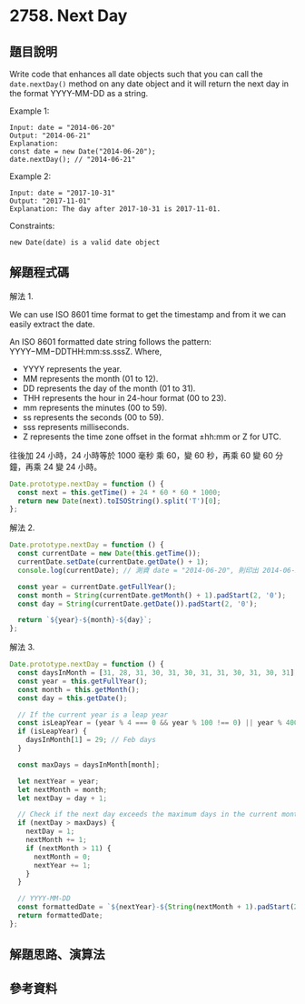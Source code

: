 # 2758. Next Day

## 題目說明

Write code that enhances all date objects such that you can call the `date.nextDay()` method on any date object and it will return the next day in the format YYYY-MM-DD as a string.

Example 1:

```
Input: date = "2014-06-20"
Output: "2014-06-21"
Explanation:
const date = new Date("2014-06-20");
date.nextDay(); // "2014-06-21"
```

Example 2:

```
Input: date = "2017-10-31"
Output: "2017-11-01"
Explanation: The day after 2017-10-31 is 2017-11-01.
```

Constraints:

```
new Date(date) is a valid date object
```

## 解題程式碼

解法 1.

We can use ISO 8601 time format to get the timestamp and from it we can easily extract the date.

An ISO 8601 formatted date string follows the pattern: YYYY−MM−DDTHH:mm:ss.sssZ. Where,

- YYYY represents the year.
- MM represents the month (01 to 12).
- DD represents the day of the month (01 to 31).
- THH represents the hour in 24-hour format (00 to 23).
- mm represents the minutes (00 to 59).
- ss represents the seconds (00 to 59).
- sss represents milliseconds.
- Z represents the time zone offset in the format ±hh:mm or Z for UTC.

往後加 24 小時，24 小時等於 1000 毫秒 乘 60，變 60 秒，再乘 60 變 60 分鐘，再乘 24 變 24 小時。

```javascript
Date.prototype.nextDay = function () {
  const next = this.getTime() + 24 * 60 * 60 * 1000;
  return new Date(next).toISOString().split('T')[0];
};
```

解法 2.

```javascript
Date.prototype.nextDay = function () {
  const currentDate = new Date(this.getTime());
  currentDate.setDate(currentDate.getDate() + 1);
  console.log(currentDate); // 測資 date = "2014-06-20", 則印出 2014-06-21T00:00:00.000Z

  const year = currentDate.getFullYear();
  const month = String(currentDate.getMonth() + 1).padStart(2, '0');
  const day = String(currentDate.getDate()).padStart(2, '0');

  return `${year}-${month}-${day}`;
};
```

解法 3.

```javascript
Date.prototype.nextDay = function () {
  const daysInMonth = [31, 28, 31, 30, 31, 30, 31, 31, 30, 31, 30, 31];
  const year = this.getFullYear();
  const month = this.getMonth();
  const day = this.getDate();

  // If the current year is a leap year
  const isLeapYear = (year % 4 === 0 && year % 100 !== 0) || year % 400 === 0;
  if (isLeapYear) {
    daysInMonth[1] = 29; // Feb days
  }

  const maxDays = daysInMonth[month];

  let nextYear = year;
  let nextMonth = month;
  let nextDay = day + 1;

  // Check if the next day exceeds the maximum days in the current month
  if (nextDay > maxDays) {
    nextDay = 1;
    nextMonth += 1;
    if (nextMonth > 11) {
      nextMonth = 0;
      nextYear += 1;
    }
  }

  // YYYY-MM-DD
  const formattedDate = `${nextYear}-${String(nextMonth + 1).padStart(2, '0')}-${String(nextDay).padStart(2, '0')}`;
  return formattedDate;
};
```

## 解題思路、演算法

## 參考資料
